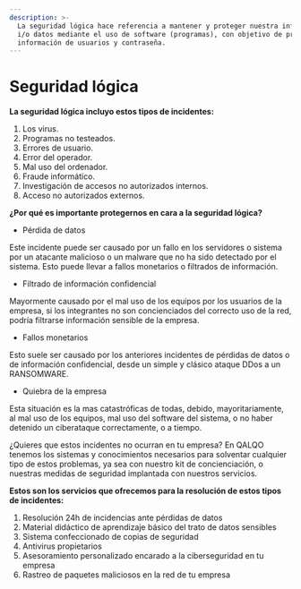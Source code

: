 ```yaml
---
description: >-
  La seguridad lógica hace referencia a mantener y proteger nuestra información
  i/o datos mediante el uso de software (programas), con objetivo de proteger la
  información de usuarios y contraseña.
---
```


# Seguridad lógica

**La seguridad lógica incluyo estos tipos de incidentes:**

1. Los virus.
2. Programas no testeados.
3. Errores de usuario.
4. Error del operador.
5. Mal uso del ordenador.
6. Fraude informático.
7. Investigación de accesos no autorizados internos.
8. Acceso no autorizados externos.

**¿Por qué es importante protegernos en cara a la seguridad lógica?**

* Pérdida de datos

Este incidente puede ser causado por un fallo en los servidores o sistema por un atacante malicioso o un malware que no ha sido detectado por el sistema. Esto puede llevar a fallos monetarios o filtrados de información.

* Filtrado de información confidencial

Mayormente causado por el mal uso de los equipos por los usuarios de la empresa, si los integrantes no son concienciados del correcto uso de la red, podría filtrarse información sensible de la empresa. 

* Fallos monetarios

Esto suele ser causado por los anteriores incidentes de pérdidas de datos o de información confidencial, desde un simple y clásico ataque DDos a un RANSOMWARE.

* Quiebra de la empresa

Esta situación es la mas catastróficas de todas, debido, mayoritariamente, al mal uso de los equipos, mal uso del software del sistema, o no haber detenido un ciberataque correctamente, o a tiempo.



¿Quieres que estos incidentes no ocurran en tu empresa? En QALQO tenemos los sistemas y conocimientos necesarios para solventar cualquier tipo de estos problemas, ya sea con nuestro kit de concienciación, o nuestras medidas de seguridad implantada con nuestros servicios.

**Estos son los servicios que ofrecemos para la resolución de estos tipos de incidentes:**

1. Resolución 24h de incidencias ante pérdidas de datos
2. Material didáctico de aprendizaje básico del trato de datos sensibles
3. Sistema confeccionado de copias de seguridad
4. Antivirus propietarios
5. Asesoramiento personalizado encarado a la ciberseguridad en tu empresa
6. Rastreo de paquetes maliciosos en la red de tu empresa

